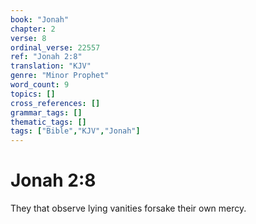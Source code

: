 ```yaml
---
book: "Jonah"
chapter: 2
verse: 8
ordinal_verse: 22557
ref: "Jonah 2:8"
translation: "KJV"
genre: "Minor Prophet"
word_count: 9
topics: []
cross_references: []
grammar_tags: []
thematic_tags: []
tags: ["Bible","KJV","Jonah"]
---
```


# Jonah 2:8

They that observe lying vanities forsake their own mercy.
